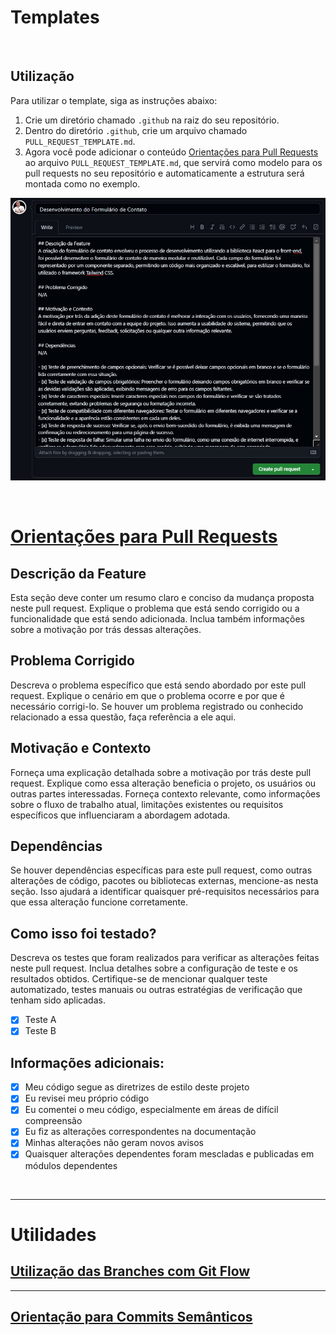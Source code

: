 # Templates

<br>

## Utilização

Para utilizar o template, siga as instruções abaixo:

1. Crie um diretório chamado `.github` na raiz do seu repositório.
2. Dentro do diretório `.github`, crie um arquivo chamado `PULL_REQUEST_TEMPLATE.md`.
3. Agora você pode adicionar o conteúdo [Orientações para Pull Requests](https://github.com/patrickluizdev/gitFlow/edit/develop/Pull%20Requests.md) ao arquivo `PULL_REQUEST_TEMPLATE.md`, que servirá como modelo para os pull requests no seu repositório e automaticamente a estrutura será montada como no exemplo.

![Exemple Pull Request](https://raw.githubusercontent.com/patrickluizdev/gitFlow/develop/src/exemple%20pull.jpg)

<br>

# [Orientações para Pull Requests](https://raw.githubusercontent.com/patrickluizdev/gitFlow/develop/Pull%20Requests.md)

## Descrição da Feature

Esta seção deve conter um resumo claro e conciso da mudança proposta neste pull request. Explique o problema que está sendo corrigido ou a funcionalidade que está sendo adicionada. Inclua também informações sobre a motivação por trás dessas alterações.

## Problema Corrigido

Descreva o problema específico que está sendo abordado por este pull request. Explique o cenário em que o problema ocorre e por que é necessário corrigi-lo. Se houver um problema registrado ou conhecido relacionado a essa questão, faça referência a ele aqui.

## Motivação e Contexto

Forneça uma explicação detalhada sobre a motivação por trás deste pull request. Explique como essa alteração beneficia o projeto, os usuários ou outras partes interessadas. Forneça contexto relevante, como informações sobre o fluxo de trabalho atual, limitações existentes ou requisitos específicos que influenciaram a abordagem adotada.

## Dependências

Se houver dependências específicas para este pull request, como outras alterações de código, pacotes ou bibliotecas externas, mencione-as nesta seção. Isso ajudará a identificar quaisquer pré-requisitos necessários para que essa alteração funcione corretamente.

## Como isso foi testado?

Descreva os testes que foram realizados para verificar as alterações feitas neste pull request. Inclua detalhes sobre a configuração de teste e os resultados obtidos. Certifique-se de mencionar qualquer teste automatizado, testes manuais ou outras estratégias de verificação que tenham sido aplicadas.

- [x] Teste A
- [x] Teste B

## Informações adicionais:

- [x] Meu código segue as diretrizes de estilo deste projeto
- [x] Eu revisei meu próprio código
- [x] Eu comentei o meu código, especialmente em áreas de difícil compreensão
- [x] Eu fiz as alterações correspondentes na documentação
- [x] Minhas alterações não geram novos avisos
- [x] Quaisquer alterações dependentes foram mescladas e publicadas em módulos dependentes

<br>

---

# Utilidades

## [Utilização das Branches com Git Flow](https://github.com/patrickluizdev/gitFlow/blob/develop/gitFlow.md)

---

## [Orientação para Commits Semânticos](https://github.com/patrickluizdev/gitFlow/edit/develop/Commits%20Sem%C3%A2nticos.md)
